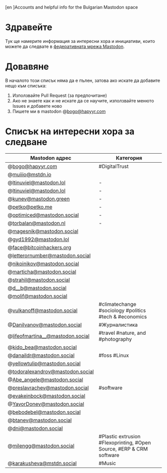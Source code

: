 [en ]Accounts and helpful info for the Bulgarian Mastodon space

# Здравейте
Тук ще намерите информация за интересни хора и инициативи, които можете да следвате в [федеративната мрежа Mastodon](https://docs.joinmastodon.org/).

# Довавяне
В началото този списък няма да е пълен, затова ако искате да добавите нещо към списъка:

1. Използвайте Pull Request (за предпочитане) 
2. Aко не знаете как и не искате да се научите, използвайте менюто Issues и добавете ново
3. Пишете ми в mastodon \@bogo@hapyyr.com 


# Списък на интересни хора за следване

| Mastodon адрес  | Категория |
| ------------- | ------------- |
|@bogo@hapyyr.com | #DigitalTrust |
|@muiiio@mstdn.io | |
|@ltinuviel@mastodon.lol | - |
|@ltinuviel@mastodon.lol | - |
|@kunev@mastodon.green | - |
|@petko@petko.me |-  |
|@optimiced@mastodon.social | - |
|@torbalan@mastodon.nl |- |
|@magesnik@mastodon.social |  |
|@gyd1992@mastodon.lol |  |
|@face@bitcoinhackers.org |  |
|@letterornumber@mastodon.social |  |
|@nikoinikov@mastodon.social|  |
|@marticha@mastodon.social |  |
|@strahil@mastodon.social |  |
|@d__b@mastodon.social|  |
|@molif@mastodon.social |  |
|@vulkanoff@mastodon.social |  #climatechange #sociology #politics #tech & #economics   |
|@DaniIvanov@mastodon.social | #Журналистика |
|@lifeofmartina__@mastodon.social| #travel  #nature, and #photography   |
|@kido_bea@mastodon.social|  |
|@danaildr@mastodon.social| #foss #Linux |
|@yellowtulip@mastodon.social|  |
|@todoralexandrov@mastodon.social|  |
|@Abe_angele@mastodon.social|  |
|@preslavrachev@mastodon.social| #software |
|@evakeinbock@mastodon.social|  |
|@YavorDonev@mastodon.social|  |
|@bebodebel@mastodon.social|  |
|@btanev@mastodon.social|  |
|@dni@mastodon.social|  |
|@milengg@mastodon.social| #Plastic extrusion #Flexoprinting, #Open Source, #ERP & CRM software|
|@karakusheva@mstdn.social| #Music|
